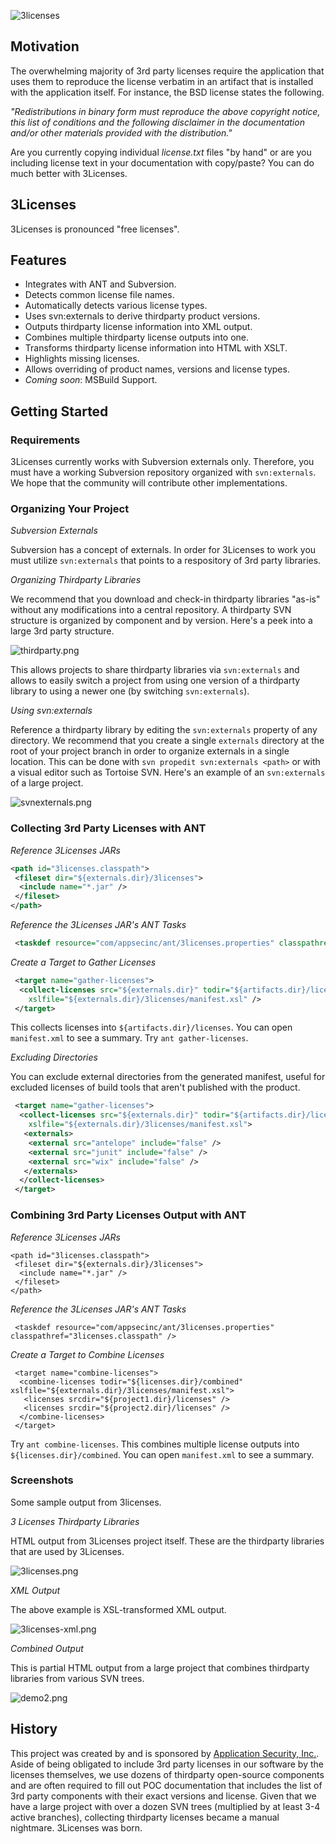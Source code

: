 ![3licenses](https://raw.github.com/dblock/3licenses/master/3licenses.jpg)

## Motivation

The overwhelming majority of 3rd party licenses require the application that uses them to reproduce the license verbatim in an artifact that is installed with the application itself. For instance, the BSD license states the following. 

_"Redistributions in binary form must reproduce the above copyright notice, this list of conditions and the following disclaimer in the documentation and/or other materials provided with the distribution."_

Are you currently copying individual _license.txt_ files "by hand" or are you including license text in your documentation with copy/paste? You can do much better with 3Licenses.

## 3Licenses

3Licenses is pronounced "free licenses".

## Features

* Integrates with ANT and Subversion.
* Detects common license file names.
* Automatically detects various license types.
* Uses svn:externals to derive thirdparty product versions.
* Outputs thirdparty license information into XML output.
* Combines multiple thirdparty license outputs into one.
* Transforms thirdparty license information into HTML with XSLT.
* Highlights missing licenses.
* Allows overriding of product names, versions and license types.
* *Coming soon*: MSBuild Support.

## Getting Started

### Requirements

3Licenses currently works with Subversion externals only. Therefore, you must have a working Subversion repository organized with `svn:externals`. We hope that the community will contribute other implementations.

### Organizing Your Project

*Subversion Externals*

Subversion has a concept of externals. In order for 3Licenses to work you must utilize `svn:externals` that points to a respository of 3rd party libraries. 

*Organizing Thirdparty Libraries*

We recommend that you download and check-in thirdparty libraries "as-is" without any modifications into a central repository. A thirdparty SVN structure is organized by component and by version. Here's a peek into a large 3rd party structure.

![thirdparty.png](https://raw.github.com/dblock/3licenses/master/images/thirdparty.png)

This allows projects to share thirdparty libraries via `svn:externals` and allows to easily switch a project from using one version of a thirdparty library to using a newer one (by switching `svn:externals`).

*Using svn:externals*

Reference a thirdparty library by editing the `svn:externals` property of any directory. We recommend that you create a single `externals` directory at the root of your project branch in order to organize externals in a single location. This can be done with `svn propedit svn:externals <path>` or with a visual editor such as Tortoise SVN. Here's an example of an `svn:externals` of a large project.

![svnexternals.png](https://raw.github.com/dblock/3licenses/master/images/svnexternals.png)

### Collecting 3rd Party Licenses with ANT

*Reference 3Licenses JARs*

``` xml
<path id="3licenses.classpath">
 <fileset dir="${externals.dir}/3licenses">
  <include name="*.jar" />
 </fileset>
</path>
```

*Reference the 3Licenses JAR's ANT Tasks*

``` xml
 <taskdef resource="com/appsecinc/ant/3licenses.properties" classpathref="3licenses.classpath" />
```

*Create a Target to Gather Licenses*

``` xml
 <target name="gather-licenses">
  <collect-licenses src="${externals.dir}" todir="${artifacts.dir}/licenses" maxDepth="3" 
    xslfile="${externals.dir}/3licenses/manifest.xsl" />
 </target>
```

This collects licenses into `${artifacts.dir}/licenses`. You can open `manifest.xml` to see a summary. Try `ant gather-licenses`.

*Excluding Directories*

You can exclude external directories from the generated manifest, useful for excluded licenses of build tools that aren't published with the product.

``` xml
 <target name="gather-licenses">
  <collect-licenses src="${externals.dir}" todir="${artifacts.dir}/licenses" maxDepth="3" 
    xslfile="${externals.dir}/3licenses/manifest.xsl">
   <externals>
    <external src="antelope" include="false" />
    <external src="junit" include="false" />
    <external src="wix" include="false" />
   </externals>
  </collect-licenses>
 </target>
```

### Combining 3rd Party Licenses Output with ANT

*Reference 3Licenses JARs*

```
<path id="3licenses.classpath">
 <fileset dir="${externals.dir}/3licenses">
  <include name="*.jar" />
 </fileset>
</path>
```

*Reference the 3Licenses JAR's ANT Tasks*

```
 <taskdef resource="com/appsecinc/ant/3licenses.properties" classpathref="3licenses.classpath" />
```

*Create a Target to Combine Licenses*

```
 <target name="combine-licenses">
  <combine-licenses todir="${licenses.dir}/combined" xslfile="${externals.dir}/3licenses/manifest.xsl">
   <licenses srcdir="${project1.dir}/licenses" />
   <licenses srcdir="${project2.dir}/licenses" />
  </combine-licenses>
 </target>
```

Try `ant combine-licenses`. This combines multiple license outputs into `${licenses.dir}/combined`. You can open `manifest.xml` to see a summary.

### Screenshots

Some sample output from 3licenses.

*3 Licenses Thirdparty Libraries*

HTML output from 3Licenses project itself. These are the thirdparty libraries that are used by 3Licenses.

![3licenses.png](https://raw.github.com/dblock/3licenses/master/images/3licenses.png)

*XML Output*

The above example is XSL-transformed XML output.

![3licenses-xml.png](https://raw.github.com/dblock/3licenses/master/images/3licenses-xml.png)

*Combined Output*

This is partial HTML output from a large project that combines thirdparty libraries from various SVN trees.

![demo2.png](https://raw.github.com/dblock/3licenses/master/images/demo2.png)

## History

This project was created by and is sponsored by [Application Security, Inc.](http://www.appsecinc.com). Aside of being obligated to include 3rd party licenses in our software by the licenses themselves, we use dozens of thirdparty open-source components and are often required to fill out POC documentation that includes the list of 3rd party components with their exact versions and license. Given that we have a large project with over a dozen SVN trees (multiplied by at least 3-4 active branches), collecting thirdparty licenses became a manual nightmare. 3Licenses was born.
